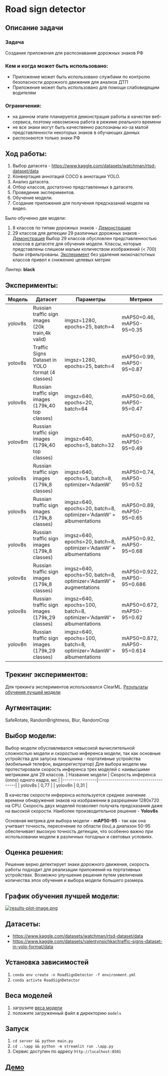 # Road sign detector
## Описание задачи
### Задача
Создание приложения для распознавания дорожных знаков РФ
### Кем и когда может быть использовано:
- Приложение может быть использовано службами по контролю безопасности дорожного движения для анализа ДТП
- Приложение может быть использовано для помощи слабовидящим водителям
### Ограничения:
- на данном этапе планируется демонстрация работы в качестве веб-сервиса, поэтому невозможна работа в режиме реального времени
- не все знаки могут быть качественно распознаны из-за малой представленности некоторых знаков в обучающих данных
- распознаются только знаки РФ

## Ход работы:
1. Выбор датасета - https://www.kaggle.com/datasets/watchman/rtsd-dataset/data
2. Конвертация аннотаций COCO в аннотации YOLO.
3. Анализ датасета.
4. Отбор классов, достаточно представленных в датасете.
5. Проведение экспериментов.
6. Обучение модели.
7. Создание приложения для получения предсказаний модели на видео.

Было обученно две модели: 
1. 8 классов по типам дорожных знаков - [Демонстрация](https://drive.google.com/file/d/18FAGUMIgEBnvvCulXudQmK7Wq9uU_twI/view?usp=drive_link)
2. 29 классов для детекции 29 различных дорожных знаков - [Демонстрация](https://drive.google.com/file/d/12SndJXBaDCoJYB-sJqZxPP2ucQKplaSJ/view?usp=drive_link)
   Выбор 29 классов обусловлен представленностью классов в датасете для обучения модели. Классы, которые представлены слишком малым количеством изображений (< 700) были отфильтрованы. [Эксперимент](https://app.clear.ml/projects/bcd52c2ceb124583a78957ee167e139b/experiments/471243173d4e4352a227c9810a8c92fb/output/execution) без удаления низкочастотных классов привел к снижению целевых метрик 

Линтер: **black**
## Эксперименты:

| Модель  | Датасет                                           | Параметры                                                          | Метрики                     |
|---------|---------------------------------------------------|--------------------------------------------------------------------|-----------------------------|
| yolov8s | Russian traffic sign images (20k train,4k valid)  | imgsz=1280, epochs=25, batch=4                                     | mAP50=0.46, mAP50-95=0.35   |
| yolov8s | Traffic Signs Dataset in YOLO format (4 classes)  | imgsz=1280, epochs=25, batch=4                                     | mAP50=0.99, mAP50-95=0.87   |
| yolov8s | Russian traffic sign images (179k,40 top classes) | imgsz=640, epochs=20, batch=64                                     | mAP50=0.66, mAP50-95=0.47   |
| yolov8m | Russian traffic sign images (179k,40 top classes) | imgsz=640, epochs=5, batch=32                                      | mAP50=0.67, mAP50-95=0.49   |
| yolov8s | Russian traffic sign images (179k,8 classes)      | imgsz=640, epochs=5, batch=8, optimizer='AdamW'                    | mAP50=0.74, mAP50-95=0.52   |
| yolov8s | Russian traffic sign images (179k,8 classes)      | imgsz=640, epochs=20, batch=8, optimizer='AdamW' + albumentations  | mAP50=0.89, mAP50-95=0.65   |
| yolov8s | Russian traffic sign images (179k,8 classes)      | imgsz=640, epochs=20, batch=8, optimizer='AdamW' + albumentations  | mAP50=0.92, mAP50-95=0.68   |
| yolov8s | Russian traffic sign images (179k,8 classes)      | imgsz=640, epochs=50, batch=8, optimizer='AdamW' + augmentations   | mAP50=0.922, mAP50-95=0.686 |
| yolov8s | Russian traffic sign images (179k,29 classes)     | imgsz=640, epochs=100, batch=8, optimizer='AdamW' + albumentations | mAP50=0.672, mAP50-95=0.62  |
| yolov8n | Russian traffic sign images (179k,29 classes)     | imgsz=640, epochs=100, batch=8, optimizer='AdamW' + albumentations | mAP50=0.872, mAP50-95=0.614 |

## Трекинг экспериментов:
Для трекинга экспериментов использовался ClearML. [Результаты обучения лучшей модели](https://app.clear.ml/projects/bcd52c2ceb124583a78957ee167e139b/experiments/9cc4f65969eb45ed9ff727f6acadc80c/output/execution)

## Аугментации:
SafeRotate, RandomBrightness, Blur, RandomCrop

## Выбор модели:
Выбор модели обуславливался невысокой вычислительной сложностью модели и скоростью инференса модели, так как основные устройства для запуска помошника - портативные устройства (мобильный телефон, видеорегистратор)
Для выбора модели мы протестировали скорость инференса трех моделей с наивысшими метриками для 29 классов.
| Название модели | Скорость инференса (onnx)  одного кадра, мс |
|-----------------|-------------------------------------|
| yolov8s         | 0,77                                |
| yolov8n         | 0,31                                |

В качестве скорости инференса используется среднее значение времени обнаружения знаков на изображении в разрешении 1280х720 на CPU.
Скорость двух моделей позволяет получать предсказания даже на высокой скорости. Наиболее производительное решение - **Yolov8s**

Основная метрика для выбора модели - **mAP50-95** - так как она учитвает точность, пересечение по области (Iou),а диапазон 50-95 обеспечивает высокую точность детекции, что особенно важно при использовании модели в различных погодных и световых условиях.

## Оценка решения:
Решение верно детектирует знаки дорожного движения, скорость работы подходит для реализации приложений на портативных устройствах. Возможно улучшение решения путем увеличения количества эпох обучения и выбора модели большего размера.

## График обучения лучшей модели:

[![results-plot-image.png](https://i.postimg.cc/d1GwGLzT/results-plot-image.png)](https://postimg.cc/JD7fL471)

## Датасеты:

* https://www.kaggle.com/datasets/watchman/rtsd-dataset/data
* https://www.kaggle.com/datasets/valentynsichkar/traffic-signs-dataset-in-yolo-format/data

## Установка зависимостей 
1. `conda env create -n RoadSignDetector -f environment.yml`
2. `conda activte RoadSignDetector`

## Веса моделей
1. загрузите [веса модели](https://drive.google.com/file/d/1Kz4Iwc8lURpjwq1Om_z2NGfODRNX7PsC/view?usp=sharing)
1. положите загруженный файл в директорию `models`

## Запуск

1. `cd server && python main.py`
2. `cd ..\app && python -m streamlit run .\app.py`
3. Сервис доступен по адресу `http://localhost:8501`

## [Демо](https://drive.google.com/file/d/1wNvuS2sbH6FceSxYvt6IGAZ6S48bCynD/view?usp=sharing)

